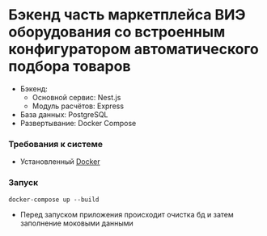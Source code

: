 # Бэкенд часть маркетплейса ВИЭ оборудования со встроенным конфигуратором автоматического подбора товаров

* Бэкенд: 
  * Основной сервис: Nest.js
  * Модуль расчётов: Express
* База данных: PostgreSQL
* Развертывание: Docker Compose

### Требования к системе

* Установленный [Docker](https://www.docker.com/products/docker-desktop/)

### Запуск

```
docker-compose up --build
```

* Перед запуском приложения происходит очистка бд и затем заполнение моковыми данными
